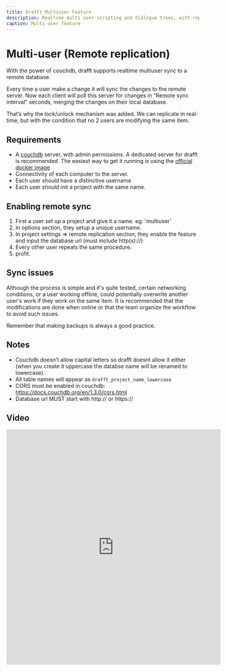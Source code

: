 ```yaml
---
title: Drafft Multiuser Feature
description: Realtime multi user scripting and dialogue trees, with replication to a remote database.
caption: Multi user feature
---
```


# Multi-user (Remote replication)

With the power of couchdb, drafft supports realtime multiuser sync to a remote database.

Every time a user make a change it will sync the changes to the remote server. Now each client will poll this server for changes in “Remote sync interval” seconds, merging the changes on their local database.

That’s why the lock/unlock mechanism was added. We can replicate in real-time, but with the condition that no 2 users are modifying the same item.

## Requirements

- A [couchdb](https://couchdb.apache.org/) server, with admin permissions. A dedicated server for drafft is recommended. The easiest way to get it running is using the [official docker image](https://hub.docker.com/_/couchdb/)
- Connectivity of each computer to the server.
- Each user should have a distinctive username
- Each user should init a project with the same name.

## Enabling remote sync

1. First a user set up a project and give it a name. eg: 'multiuser'
2. In options section, they setup a unique username.
3. In project settings => remote replication section, they enable the feature and input the database url (must include http(s)://)
4. Every other user repeats the same procedure.
5. profit.

## Sync issues

Although the process is simple and it's quite tested, certain networking conditions, or a user working offline, could potentially overwrite another user's work if they work on the same item. It is recommended that the modifications are done when online or that the team organize the workflow to avoid such issues.

Remember that making backups is always a good practice.

## Notes

- Couchdb doesn’t allow capital letters so drafft doesnt allow it either (when you create it uppercase the databse name will be renamed to lowercase).
- All table names will appear as `drafft_project_name_lowercase`
- CORS must be enabled in couchdb: https://docs.couchdb.org/en/1.3.0/cors.html
- Database url MUST start with http:// or https://

## Video

<iframe width="560" height="615" src="https://www.youtube.com/embed/6i8Qx_jX2zI" frameborder="0" allow="accelerometer; autoplay; encrypted-media; gyroscope; picture-in-picture" allowfullscreen></iframe>
